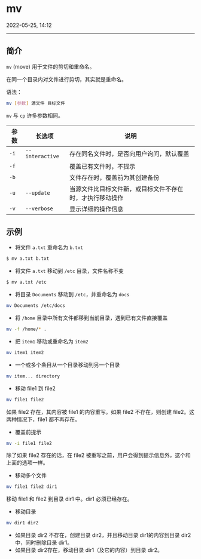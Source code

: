 # mv

2022-05-25, 14:12
*****

## 简介

`mv` (move) 用于文件的剪切和重命名。

在同一个目录内对文件进行剪切，其实就是重命名。

语法：

```sh
mv [参数] 源文件 目标文件
```

`mv` 与 `cp` 许多参数相同。

|参数|长选项|说明|
|---|---|---|
|`-i`|`--interactive`|存在同名文件时，是否向用户询问，默认覆盖|
|`-f`||覆盖已有文件时，不提示|
|`-b`||文件存在时，覆盖前为其创建备份|
|`-u`|`--update`|当源文件比目标文件新，或目标文件不存在时，才执行移动操作|
|`-v`|`--verbose`|显示详细的操作信息|

## 示例

- 将文件 `a.txt` 重命名为 `b.txt`

```sh
$ mv a.txt b.txt
```

- 将文件 `a.txt` 移动到 `/etc` 目录，文件名称不变

```sh
$ mv a.txt /etc
```

- 将目录 `Documents` 移动到 `/etc`，并重命名为 `docs`

```sh
mv Documents /etc/docs
```

- 将 `/home` 目录中所有文件都移到当前目录，遇到已有文件直接覆盖

```sh
mv -f /home/* .
```

- 把 `item1` 移动或重命名为 `item2`

```bash
mv item1 item2
```

- 一个或多个条目从一个目录移动到另一个目录

```bash
mv item... directory
```

- 移动 file1 到 file2

```bash
mv file1 file2
```

如果 file2 存在，其内容被 file1 的内容重写。如果 file2 不存在，则创建 file2。这两种情况下，file1 都不再存在。

- 覆盖前提示

```sh
mv -i file1 file2
```

除了如果 file2 存在的话，在 file2 被重写之前，用户会得到提示信息外，这个和上面的选项一样。

- 移动多个文件

```bash
mv file1 file2 dir1
```

移动 file1 和 file2 到目录 dir1 中。dir1 必须已经存在。

- 移动目录

```bash
mv dir1 dir2
```

- 如果目录 dir2 不存在，创建目录 dir2，并且移动目录 dir1的内容到目录 dir2 中，同时删除目录 dir1。
- 如果目录 dir2存在，移动目录 dir1（及它的内容）到目录 dir2。

